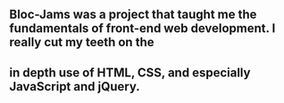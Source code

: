 ## Bloc-Jams was a project that taught me the fundamentals of front-end web development.  I really cut my teeth on the 
## in depth use of HTML, CSS, and especially JavaScript and jQuery.
